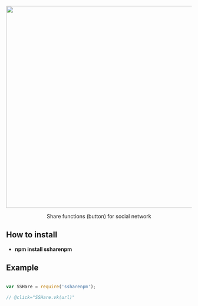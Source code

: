 <p align="center">
    <img src="https://chriseggleston.com/wp-content/uploads/2015/12/Social-Sharing-Main.jpg" width="546">
</p>

<p align="center">
    Share functions (button) for social network
</p>

## How to install

* **npm install ssharenpm**

## Example

```javascript

var SSHare = require('ssharenpm');

// @click="SSHare.vk(url)"

```
